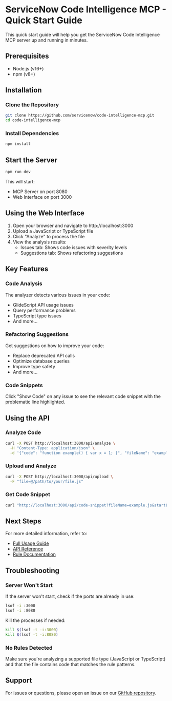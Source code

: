 # ServiceNow Code Intelligence MCP - Quick Start Guide

This quick start guide will help you get the ServiceNow Code Intelligence MCP server up and running in minutes.

## Prerequisites

- Node.js (v16+)
- npm (v8+)

## Installation

### Clone the Repository

```bash
git clone https://github.com/servicenow/code-intelligence-mcp.git
cd code-intelligence-mcp
```

### Install Dependencies

```bash
npm install
```

## Start the Server

```bash
npm run dev
```

This will start:
- MCP Server on port 8080
- Web Interface on port 3000

## Using the Web Interface

1. Open your browser and navigate to http://localhost:3000
2. Upload a JavaScript or TypeScript file
3. Click "Analyze" to process the file
4. View the analysis results:
   - Issues tab: Shows code issues with severity levels
   - Suggestions tab: Shows refactoring suggestions

## Key Features

### Code Analysis

The analyzer detects various issues in your code:
- GlideScript API usage issues
- Query performance problems
- TypeScript type issues
- And more...

### Refactoring Suggestions

Get suggestions on how to improve your code:
- Replace deprecated API calls
- Optimize database queries
- Improve type safety
- And more...

### Code Snippets

Click "Show Code" on any issue to see the relevant code snippet with the problematic line highlighted.

## Using the API

### Analyze Code

```bash
curl -X POST http://localhost:3000/api/analyze \
  -H "Content-Type: application/json" \
  -d '{"code": "function example() { var x = 1; }", "fileName": "example.js"}'
```

### Upload and Analyze

```bash
curl -X POST http://localhost:3000/api/upload \
  -F "file=@/path/to/your/file.js"
```

### Get Code Snippet

```bash
curl "http://localhost:3000/api/code-snippet?fileName=example.js&startLine=10&endLine=20"
```

## Next Steps

For more detailed information, refer to:
- [Full Usage Guide](mcp-server-usage-guide.md)
- [API Reference](api.md)
- [Rule Documentation](rules.md)

## Troubleshooting

### Server Won't Start

If the server won't start, check if the ports are already in use:

```bash
lsof -i :3000
lsof -i :8080
```

Kill the processes if needed:

```bash
kill $(lsof -t -i:3000)
kill $(lsof -t -i:8080)
```

### No Rules Detected

Make sure you're analyzing a supported file type (JavaScript or TypeScript) and that the file contains code that matches the rule patterns.

## Support

For issues or questions, please open an issue on our [GitHub repository](https://github.com/servicenow/code-intelligence-mcp/issues).
